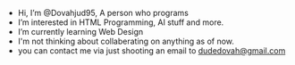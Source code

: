 - Hi, I’m @Dovahjud95, A person who programs
- I’m interested in HTML Programming, AI stuff and more.
- I’m currently learning Web Design
- I'm not thinking about collaberating on anything as of now.
- you can contact me via just shooting an email to dudedovah@gmail.com

<!---
Dovahjud95/Dovahjud95 is a ✨ special ✨ repository because its `README.md` (this file) appears on your GitHub profile.
You can click the Preview link to take a look at your changes.
--->
